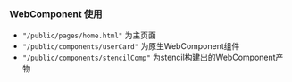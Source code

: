 ### WebComponent 使用

+ `"/public/pages/home.html"` 为主页面
+ `"/public/components/userCard"` 为原生WebComponent组件
+ `"/public/components/stencilComp"` 为stencil构建出的WebComponent产物
